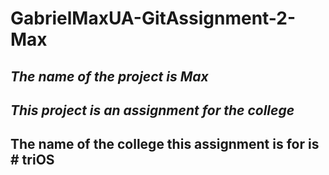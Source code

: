 # GabrielMaxUA-GitAssignment-2-Max

## ***The name of the project is Max***

## *This project is an assignment for the college*

## The name of the college this assignment is for is # triOS
